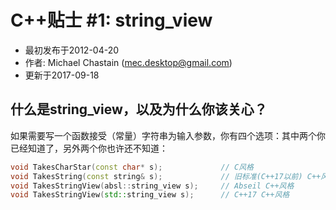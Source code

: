 # C++贴士 #1: string_view

+ 最初发布于2012-04-20
+ 作者: Michael Chastain (mec.desktop@gmail.com)
+ 更新于2017-09-18

## 什么是string_view，以及为什么你该关心？

如果需要写一个函数接受（常量）字符串为输入参数，你有四个选项：其中两个你已经知道了，另外两个你也许还不知道：

```c++
void TakesCharStar(const char* s);             // C风格
void TakesString(const string& s);             // 旧标准(C++17以前) C++风格
void TakesStringView(absl::string_view s);     // Abseil C++风格
void TakesStringView(std::string_view s);      // C++17 C++风格
```
